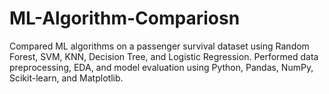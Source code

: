 # ML-Algorithm-Compariosn
Compared ML algorithms on a passenger survival dataset using Random Forest, SVM, KNN, Decision Tree, and Logistic Regression. Performed data preprocessing, EDA, and model evaluation using Python, Pandas, NumPy, Scikit-learn, and Matplotlib.
